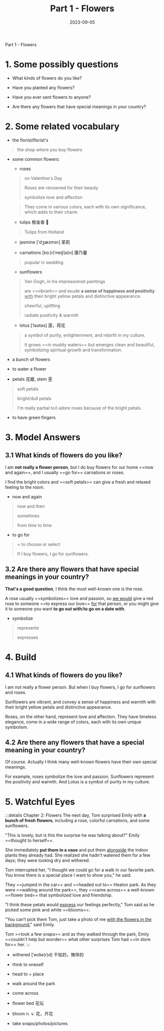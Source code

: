 ﻿---
lang: zh-CN
title: Part 1 - Flowers
description:
article: false
date: 2023-09-05
---

Part 1 - Flowers

# 1. Some possibly questions

- What kinds of flowers do you like?

- Have you planted any flowers?

- Have you ever sent flowers to anyone?

- Are there any flowers that have special meanings in your country?

# 2. Some related vocabulary

- the florist/florist's
> the shop where you buy flowers

- some common flowers:
    - roses
    > on Valentine's Day
    >
    > Roses are renowned for their beauty
    > 
    > symbolize love and affection

    > They come in various colors, each with its own significance, which adds to their charm. 

    - tulips 郁金香 🌷
    > Tulips from Holland

    - jasmine   ['dʒæzmɪn] 茉莉

    - carnations [kɑː(r)ˈneɪʃ(ə)n]  康乃馨
    > popular in wedding

    - sunflowers
    > Van Gogh, in his impressionist paintings
    >
    > are ==vibrant== and exude **a sense of happiness and positivity** <u>with</u> their bright yellow petals and distinctive appearance. 
    >
    > cheerful, uplifting
    >
    > radiate positivity & warmth

    - lotus [ˈləʊtəs] 莲，荷花
    > a symbol of purity, enlightenment, and rebirth in my culture.
    >
    > It grows ==in muddy waters== but emerges clean and beautiful, symbolizing spiritual growth and transformation.

- a bunch of flowers

- to water a flower

- petals 花瓣, stem 茎
> soft petals
> 
> bright/dull petals
>
> I'm really partial to/I adore roses because of the bright petals.

- to have green fingers


# 3. Model Answers

## 3.1 What kinds of flowers do you like?

I am **not really a flower person**, but I do buy flowers for our home ==now and again==, and I usually ==go for== carnations or roses.

I find the bright colors and ==soft petals== can give a fresh and relaxed feeling to the room.

- now and again
> now and then
>
> sometimes
>
> from time to time

- to go for 
> = to choose or select
> 
> If I buy flowers, I go for sunflowers.

## 3.2 Are there any flowers that have special meanings in your country?

**That's a good question**, I think the most well-known one is the rose.

A rose usually ==symbolizes== love and passion, so <u>we would</u> give a red rose to someone ==to express our love== <u>for</u> that person, or you might give it to someone you want **to go out with**/**to go on a date with**.

- symbolize
> represents
>
> expresses


# 4. Build

## 4.1 What kinds of flowers do you like?

I am not really a flower person. But when I buy flowers, I go for sunflowers and roses.

Sunflowers are vibrant, and convey a sense of happiness and warmth with their bright yellow petals and distinctive appearance.

Roses, on the other hand, represent love and affection. They have timeless elegance, come in a wide range of colors, each with its own unique symbolism.

## 4.2 Are there any flowers that have a special meaning in your country?

Of course. Actually I think many well-known flowers have their own special meanings.

For example, roses symbolize the love and passion. Sunflowers represent the positivity and warmth. And Lotus is a symbol of purity in my culture.


# 5. Watchful Eyes

:::details Chapter 2: Flowers
The next day, Tom surprised Emily with **a bunch of fresh flowers**, including a 
rose, colorful carnations, and some sunflowers. 

"This is lovely, but is this the surprise he was talking about?" Emily ==thought to 
herself==. 

She immediately **put them in a vase** and put them <u>alongside</u> the indoor plants 
they already had. She realized she hadn't watered them for a few days; they 
were looking dry and withered.

Tom interrupted her, "I thought we could go for a walk in our favorite park. You know there is a special place I want to show you," he said.

They ==jumped in the car== and ==headed out to== Heaton park. As they were ==walking 
around the park==, they ==came across== a well-known ==flower bed== that symbolized
love and friendship. 

"I think these petals would <u>express</u> our feelings perfectly," Tom said as he picked some pink and white ==blooms==.

"You can’t pick them Tom, just take a photo of me <u>with the flowers in the background</u>," said Emily. 

Tom ==took a few snaps== and as they walked through the park, Emily ==couldn't help 
but wonder== what other surprises Tom had ==in store for== her.
:::

- withered  [ˈwɪðə(r)d]  干枯的，憔悴的

- think to oneself

- head to + place

- walk around the park

- come across

- flower bed 花坛

- bloom n. v. 花，开花

- take snaps/photos/pictures
